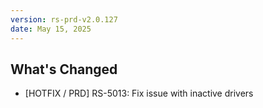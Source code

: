 ```yaml
---
version: rs-prd-v2.0.127
date: May 15, 2025
---
```


## What's Changed
* [HOTFIX / PRD] RS-5013: Fix issue with inactive drivers